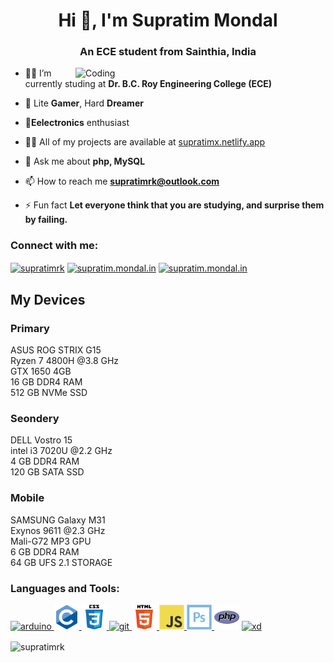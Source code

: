 <!-- ![MasterHead](https://1.bp.blogspot.com/-7A4WynwLsMw/XbBpCXG8fHI/AAAAAAAAMt4/uOa1bpLskYgrwGbllhSu2SDj_Mig8SXJQCLcBGAsYHQ/s1600/2000_600px.gif) -->
<h1 align="center">Hi 👋, I'm Supratim Mondal</h1>
<h3 align="center">An ECE student from Sainthia, India</h3>
<img align="right" alt="Coding" width="400" src="https://i.pinimg.com/originals/8b/35/fe/8b35fef55fba1a201c9c7a11d3ec3d64.gif">

- 🧑‍🎓 I’m currently studing at **Dr. B.C. Roy Engineering College (ECE)**

- 🌱 Lite **Gamer**, Hard **Dreamer** 

- 🤝**Eelectronics** enthusiast

- 👨‍💻 All of my projects are available at [supratimx.netlify.app](supratimx.netlify.app)

- 💬 Ask me about **php, MySQL**

- 📫 How to reach me **supratimrk@outlook.com**

- ⚡ Fun fact **Let everyone think that you are studying, and surprise them by failing.**

<h3 align="left">Connect with me:</h3>
<p align="left">
<a href="https://twitter.com/supratimrk" target="blank"><img align="center" src="https://raw.githubusercontent.com/rahuldkjain/github-profile-readme-generator/master/src/images/icons/Social/twitter.svg" alt="supratimrk" height="30" width="40" /></a>
<a href="https://fb.com/supratim.mondal.in" target="blank"><img align="center" src="https://raw.githubusercontent.com/rahuldkjain/github-profile-readme-generator/master/src/images/icons/Social/facebook.svg" alt="supratim.mondal.in" height="30" width="40" /></a>
<a href="https://instagram.com/supratim.mondal.in" target="blank"><img align="center" src="https://raw.githubusercontent.com/rahuldkjain/github-profile-readme-generator/master/src/images/icons/Social/instagram.svg" alt="supratim.mondal.in" height="30" width="40" /></a>
</p>

<h2 align="left">My Devices</h2>
<h3 align="left">Primary</h3>
<p align="left">
ASUS ROG STRIX G15 <br>
Ryzen 7 4800H @3.8 GHz<br>
GTX 1650 4GB<br>
16 GB DDR4 RAM<br>
512 GB NVMe SSD<br>

<h3 align="left">Seondery</h3>
<p align="left">
DELL Vostro 15<br>
intel i3 7020U @2.2 GHz<br>
4 GB DDR4 RAM<br>
120 GB SATA SSD<br>

<h3 align="left">Mobile</h3>
<p align="left">
SAMSUNG Galaxy M31<br>
Exynos 9611 @2.3 GHz<br>
Mali-G72 MP3 GPU<br>
6 GB DDR4 RAM<br>
64 GB UFS 2.1 STORAGE<br>

<h3 align="left">Languages and Tools:</h3>
<p align="left"> <a href="https://www.arduino.cc/" target="_blank" rel="noreferrer"> <img src="https://cdn.worldvectorlogo.com/logos/arduino-1.svg" alt="arduino" width="40" height="40"/> </a> <a href="https://www.cprogramming.com/" target="_blank" rel="noreferrer"> <img src="https://raw.githubusercontent.com/devicons/devicon/master/icons/c/c-original.svg" alt="c" width="40" height="40"/> </a> <a href="https://www.w3schools.com/css/" target="_blank" rel="noreferrer"> <img src="https://raw.githubusercontent.com/devicons/devicon/master/icons/css3/css3-original-wordmark.svg" alt="css3" width="40" height="40"/> </a> <a href="https://git-scm.com/" target="_blank" rel="noreferrer"> <img src="https://www.vectorlogo.zone/logos/git-scm/git-scm-icon.svg" alt="git" width="40" height="40"/> </a> <a href="https://www.w3.org/html/" target="_blank" rel="noreferrer"> <img src="https://raw.githubusercontent.com/devicons/devicon/master/icons/html5/html5-original-wordmark.svg" alt="html5" width="40" height="40"/> </a> <a href="https://developer.mozilla.org/en-US/docs/Web/JavaScript" target="_blank" rel="noreferrer"> <img src="https://raw.githubusercontent.com/devicons/devicon/master/icons/javascript/javascript-original.svg" alt="javascript" width="40" height="40"/> <a href="https://www.photoshop.com/en" target="_blank" rel="noreferrer"> <img src="https://raw.githubusercontent.com/devicons/devicon/master/icons/photoshop/photoshop-line.svg" alt="photoshop" width="40" height="40"/> </a> <img src="https://raw.githubusercontent.com/devicons/devicon/master/icons/php/php-original.svg" alt="php" width="40" height="40"/> </a> <a href="https://www.adobe.com/products/xd.html" target="_blank" rel="noreferrer"> <img src="https://cdn.worldvectorlogo.com/logos/adobe-xd.svg" alt="xd" width="40" height="40"/> </a> </p>

<p><img align="center" src="https://github-readme-stats.vercel.app/api/top-langs?username=supratimrk&show_icons=true&locale=en&layout=compact" alt="supratimrk" /></p>
